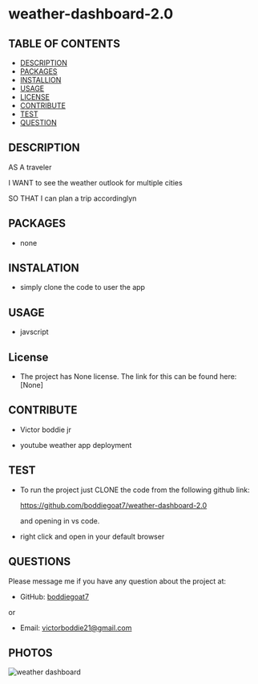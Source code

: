 # weather-dashboard-2.0

## TABLE OF CONTENTS
  - [DESCRIPTION](#description)
  - [PACKAGES](#packages)
  - [INSTALLION](#installation)
  - [USAGE](#usage)
  - [LICENSE](#license)
  - [CONTRIBUTE](#contribute)
  - [TEST](#test)
  - [QUESTION](#questions)

## DESCRIPTION
        
AS A traveler

I WANT to see the weather outlook for multiple cities

SO THAT I can plan a trip accordinglyn


## PACKAGES

- none

## INSTALATION
      
- simply clone the code to user the app

## USAGE

- javscript

## License

- The project has None license. The link for this can be found here: [None]

## CONTRIBUTE

- Victor boddie jr

- youtube weather app deployment

## TEST
      
- To run the project just CLONE the code from the following github link:

    https://github.com/boddiegoat7/weather-dashboard-2.0

    and opening in vs code. 
 
 -  right click and open in your default browser



 

## QUESTIONS

Please message me if you have any question about the project at:

- GitHub: [boddiegoat7](https://github.com/boddiegoat7)
        
or

- Email: [victorboddie21@gmail.com](mailto:victorboddie21@gmail.com})


## PHOTOS

![weather dashboard](https://user-images.githubusercontent.com/107088058/202101100-3dec723b-3e9c-453b-a3aa-a3b2d19867c9.png)

